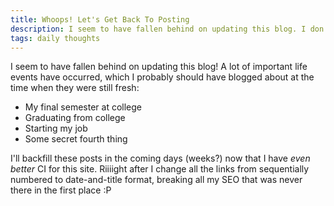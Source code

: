```yaml
---
title: Whoops! Let's Get Back To Posting
description: I seem to have fallen behind on updating this blog. I don't excuse this, but do make promises about which posts I'll start backfilling.
tags: daily thoughts
---
```


I seem to have fallen behind on updating this blog! A lot of important life
events have occurred, which I probably should have blogged about at the time
when they were still fresh:

- My final semester at college
- Graduating from college
- Starting my job
- Some secret fourth thing

I'll backfill these posts in the coming days (weeks?) now that I have _even
better_ CI for this site. Riiiight after I change all the links from
sequentially numbered to date-and-title format, breaking all my SEO that was
never there in the first place :P
